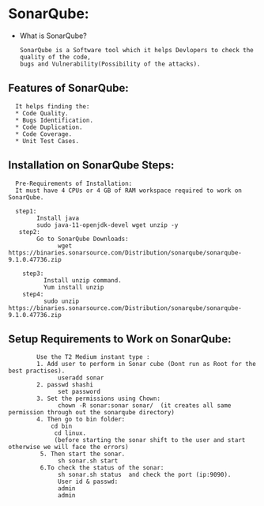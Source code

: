 # SonarQube:

* What is SonarQube?

      SonarQube is a Software tool which it helps Devlopers to check the quality of the code,
      bugs and Vulnerability(Possibility of the attacks).
  
 ## Features of SonarQube:
      It helps finding the:
      * Code Quality.
      * Bugs Identification.
      * Code Duplication.
      * Code Coverage.
      * Unit Test Cases.
      
## Installation on SonarQube Steps:
      
      Pre-Requirements of Installation:
      It must have 4 CPUs or 4 GB of RAM workspace required to work on SonarQube.
      
      step1:
            Install java
            sudo java-11-openjdk-devel wget unzip -y
       step2:
            Go to SonarQube Downloads:
                  wget https://binaries.sonarsource.com/Distribution/sonarqube/sonarqube-9.1.0.47736.zip
                  
        step3:
              Install unzip command.
              Yum install unzip
        step4:
              sudo unzip https://binaries.sonarsource.com/Distribution/sonarqube/sonarqube-9.1.0.47736.zip 
             
             
 ## Setup Requirements to Work on SonarQube:
            Use the T2 Medium instant type :
            1. Add user to perform in Sonar cube (Dont run as Root for the best practises).
                  useradd sonar
            2. passwd shashi
                  set password
            3. Set the permissions using Chown:
                  chown -R sonar:sonar sonar/  (it creates all same permission through out the sonarqube directory)
            4. Then go to bin folder:
                cd bin
                 cd linux.
                 (before starting the sonar shift to the user and start otherwise we will face the errors)
             5. Then start the sonar.
                  sh sonar.sh start
             6.To check the status of the sonar:
                  sh sonar.sh status  and check the port (ip:9090).
                  User id & passwd:
                  admin 
                  admin
                  
